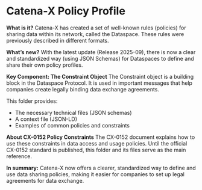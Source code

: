 # **Catena-X Policy Profile**

**What is it?**
Catena-X has created a set of well-known rules (policies) for sharing data within its network, called the Dataspace. These rules were previously described in different formats.

**What’s new?**
With the latest update (Release 2025-09), there is now a clear and standardized way (using JSON Schemas) for Dataspaces to define and share their own policy profiles.

**Key Component: The Constraint Object**
The Constraint object is a building block in the Dataspace Protocol. It is used in important messages that help companies create legally binding data exchange agreements.

This folder provides:

- The necessary technical files (JSON schemas)
- A context file (JSON-LD)
- Examples of common policies and constraints

**About CX-0152 Policy Constraints**
The CX-0152 document explains how to use these constraints in data access and usage policies. Until the official CX-0152 standard is published, this folder and its files serve as the main reference.

**In summary:**
Catena-X now offers a clearer, standardized way to define and use data sharing policies, making it easier for companies to set up legal agreements for data exchange.